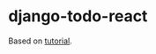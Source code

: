 # django-todo-react

Based on [tutorial](https://www.digitalocean.com/community/tutorials/build-a-to-do-application-using-django-and-react). 
